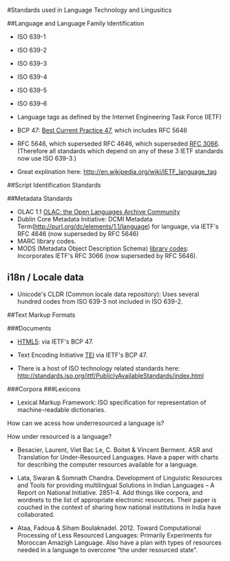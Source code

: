 #Standards used in Language Technology and Lingusitics

##Language and Language Family Identification
* ISO 639-1
* ISO 639-2
* ISO 639-3
* ISO 639-4
* ISO 639-5
* ISO 639-6

* Language tags as defined by the Internet Engineering Task Force (IETF)
* BCP 47: [Best Current Practice 47](https://tools.ietf.org/html/bcp47), which includes RFC 5646
* RFC 5646, which superseded RFC 4646, which superseded [RFC 3066](https://www.ietf.org/rfc/rfc3066.txt). (Therefore all standards which depend on any of these 3 IETF standards now use ISO 639-3.)
 * Great explination here: http://en.wikipedia.org/wiki/IETF_language_tag

##Script Identification Standards

##Metadata Standards
* OLAC 1.1 [OLAC: the Open Languages Archive Community](http://www.language-archives.org/REC/language.html)
* Dublin Core Metadata Initiative: DCMI Metadata Term(http://purl.org/dc/elements/1.1/language) for language, via IETF's RFC 4646 (now superseded by RFC 5646)
* MARC library codes.
* MODS (Metadata Object Description Schema) [library codes](http://www.loc.gov/standards/mods/v3/mods-userguide-elements.html): Incorporates IETF's RFC 3066 (now superseded by RFC 5646).

## i18n / Locale data
* Unicode's CLDR (Common locale data repository): Uses several hundred codes from ISO 639-3 not included in ISO 639-2.

##Text Markup Formats

###Documents
* [HTML5](http://www.w3.org/TR/html5/dom.html#the-lang-and-xml:lang-attributes): via IETF's BCP 47.
* Text Encoding Initiative [TEI](http://www.tei-c.org/release/doc/tei-p5-doc/en/html/ref-language.html) via IETF's BCP 47.

* There is a host of ISO technology related standards here: http://standards.iso.org/ittf/PubliclyAvailableStandards/index.html

###Corpora
###Lexicons
* Lexical Markup Framework: ISO specification for representation of machine-readable dictionaries.

How can we acess how underresourced a language is?

How under resourced is a language?
* Besacier, Laurent, Viet Bac Le, C. Boitet & Vincent Berment. ASR and Translation for Under-Resourced Languages. Have a paper with charts for describing the computer resources available for a language.

* Lata, Swaran & Somnath Chandra. Development of Linguistic Resources and Tools for providing multilingual Solutions in Indian Languages – A Report on National Initiative. 2851-4. Add things like corpora, and wordnets to the list of appropriate electronic resources. Their paper is couched in the context of sharing how national institutions in India have collaborated.

* Ataa, Fadoua & Siham Boulaknadel. 2012. Toward Computational Processing of Less Resourced Languages: Primarily Experiments for Moroccan Amazigh Language. 
Also have a plan with types of resources needed in a language to overcome “the under resourced state”.

